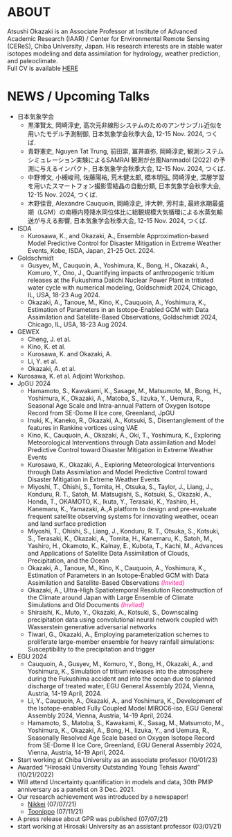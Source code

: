 # ABOUT
Atsushi Okazaki is an Associate Professor at Institute of Advanced Academic Research (IAAR) / Center for Environmental Remote Sensing (CEReS), Chiba University, Japan.
His research interests are in stable water isotopes modeling and data assimilation for hydrology, weather prediction, and paleoclimate.  
Full CV is available [HERE](https://ats-okazaki.github.io/cv)

# NEWS / Upcoming Talks
- 日本気象学会
  - 黒澤賢太, 岡崎淳史, 高次元非線形システムのためのアンサンブル近似を用いたモデル予測制御, 日本気象学会秋季大会, 12-15 Nov. 2024, つくば.
  - 青野憲史, Nguyen Tat Trung, 前田崇, 冨井直弥, 岡崎淳史, 観測システムシミュレーション実験によるSAMRAI 観測が台風Nanmadol (2022) の予測に与えるインパクト, 日本気象学会秋季大会, 12-15 Nov. 2024, つくば.
  - 中野博文, 小槻峻司, 佐藤陽祐, 荒木健太郎, 橋本明弘, 岡崎淳史, 深層学習を用いたスマートフォン撮影雪結晶の自動分類, 日本気象学会秋季大会, 12-15 Nov. 2024, つくば.
  - 木野佳音, Alexandre Cauquoin, 岡崎淳史, 沖大幹, 芳村圭, 最終氷期最盛期（LGM）の南極内陸降水同位体比に総観規模大気循環による水蒸気輸送が与える影響, 日本気象学会秋季大会, 12-15 Nov. 2024, つくば.
- ISDA
  - Kurosawa, K., and Okazaki, A., Ensemble Approximation-based Model Predictive Control for Disaster Mitigation in Extreme Weather Events, Kobe, ISDA, Japan, 21-25 Oct. 2024.
- Goldschmidt
  - Gusyev, M., Cauquoin, A., Yoshimura, K., Bong, H., Okazaki, A., Komuro, Y., Ono, J., Quantifying impacts of anthropogenic tritium releases at the Fukushima Daiichi Nuclear Power Plant in tritiated water cycle with numerical modeling, Goldschmidt 2024, Chicago, IL, USA, 18-23 Aug 2024.
  - Okazaki, A., Tanoue, M., Kino, K., Cauquoin, A., Yoshimura, K., Estimation of Parameters in an Isotope-Enabled GCM with Data Assimilation and Satellite-Based Observations, Goldschmidt 2024, Chicago, IL, USA, 18-23 Aug 2024.
- GEWEX
  - Cheng, J. et al.
  - Kino, K. et al.
  - Kurosawa, K. and Okazaki, A.
  - Li, Y. et al.
  - Okazaki, A. et al.
- Kurosawa, K. et al. Adjoint Workshop.
- JpGU 2024
  - Hamamoto, S., Kawakami, K., Sasage, M., Matsumoto, M., Bong, H., Yoshimura, K., Okazaki, A., Matoba, S., Iizuka, Y., Uemura, R., Seasonal Age Scale and Intra-annual Pattern of Oxygen Isotope Record from SE-Dome II Ice core, Greenland, JpGU
  - Inuki, K., Kaneko, R., Okazaki, A., Kotsuki, S., Disentanglement of the features in Rankine vortices using VAE
  - Kino, K., Cauquoin, A., Okazaki, A., Oki, T., Yoshimura, K., Exploring Meteorological Interventions through Data assimilation and Model Predictive Control toward Disaster Mitigation in Extreme Weather Events
  - Kurosawa, K., Okazaki, A., Exploring Meteorological Interventions through Data Assimilation and Model Predictive Control toward Disaster Mitigation in Extreme Weather Events
  - Miyoshi, T., Ohishi, S., Tomita, H., Otsuka, S., Taylor, J., Liang, J., Konduru, R. T., Satoh, M. Matsugishi, S., Kotsuki, S., Okazaki, A., Honda, T., OKAMOTO, K., Ikuta, Y., Terasaki, K., Yashiro, H., Kanemaru, K., Yamazaki, A.,A platform to design and pre-evaluate frequent satellite observing
systems for innovating weather, ocean and land surface prediction
  - Miyoshi, T., Ohishi, S., Liang, J., Konduru, R. T., Otsuka, S., Kotsuki, S., Terasaki, K., Okazaki, A., Tomita, H., Kanemaru, K., Satoh, M., Yashiro, H., Okamoto, K., Kalnay, E., Kubota, T., Kachi, M., Advances and Applications of Satellite Data Assimilation of Clouds, Precipitation, and the Ocean
  - Okazaki, A., Tanoue, M., Kino, K., Cauquoin, A., Yoshimura, K., Estimation of Parameters in an Isotope-Enabled GCM with Data Assimilation and Satellite-Based Observations <font color='deeppink'><i>(Invited)</i></font>
  - Okazaki, A., Ultra-High Spatiotemporal Resolution Reconstruction of the Climate around Japan with Large Ensemble of Climate Simulations and Old Documents <font color='deeppink'><i>(Invited)</i></font>
  - Shiraishi, K., Muto, Y., Okazaki, A., Kotsuki, S., Downscaling precipitation data using convolutional neural network coupled with Wasserstein generative adversarial networks
  - Tiwari, G., Okazaki, A., Employing parameterization schemes to proliferate large-member ensemble for heavy rainfall simulations: Susceptibility to the precipitation and trigger
- EGU 2024
  - Cauquoin, A., Gusyev, M., Komuro, Y., Bong, H., Okazaki, A., and Yoshimura, K., Simulation of tritium releases into the atmosphere during the Fukushima accident and into the ocean due to planned discharge of treated water, EGU General Assembly 2024, Vienna, Austria, 14-19 April, 2024.
  - Li, Y., Cauquoin, A., Okazaki, A., and Yoshimura, K., Development of the Isotope-enabled Fully Coupled Model MIROC6-iso, EGU General Assembly 2024, Vienna, Austria, 14-19 April, 2024.
  - Hamamoto, S., Matoba, S., Kawakami, K., Sasag, M., Matsumoto, M., Yoshimura, K., Okazaki, A., Bong, H., Iizuka, Y., and Uemura, R., Seasonally Resolved Age Scale based on Oxygen Isotope Record from SE-Dome II Ice Core, Greenland, EGU General Assembly 2024, Vienna, Austria, 14-19 April, 2024.
- Start working at Chiba University as an associate professor (10/01/23)
- Awarded “Hirosaki University Outstanding Young Tehsis Award” (10/21/2022)
- Will attend Uncertainty quantification in models and data, 30th PMIP anniversary as a panelist on 3 Dec. 2021.
- Our research achievement was introduced by a newspaper!
  - [Nikkei](https://www.nikkei.com/article/DGXLRSP614134_X00C21A7000000/) (07/07/21)
  - [Toonippo](https://www.toonippo.co.jp/articles/-/585435) (07/11/21)
- A press release about GPR was published (07/07/21)
- start working at Hirosaki University as an assistant professor (03/01/21)
